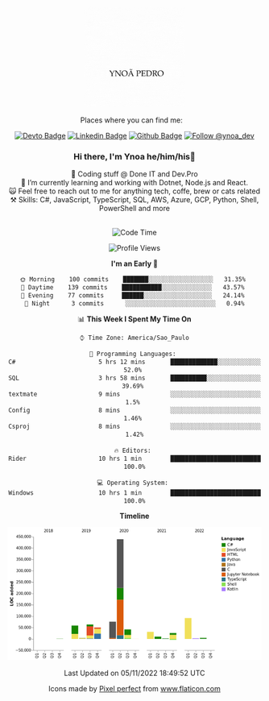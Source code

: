 </p>
<p align='center'>
   <img src="./logo/logo.gif" width="200" height="200">
</p>
<p align='center'>
<a align='center'>
<a> Places where you can find me: </a>&nbsp;&nbsp;
 <div align='center'>
    
[![Devto Badge](https://img.shields.io/badge/-ypedroo-black?style=flat-square&logo=Dev.to&logoColor=white&link=https://dev.to/ypedroo/)](https://dev.to/ypedroo/)
[![Linkedin Badge](https://img.shields.io/badge/-LinkedIn-blue?style=flat-square&logo=Linkedin&logoColor=white&link=https://www.linkedin.com/in/ynoapedro)](https://www.linkedin.com/in/ynoapedro)
[![Github Badge](https://img.shields.io/github/followers/ypedroo?style=social)](https://github.com/ypedroo/)
<a href="https://twitter.com/intent/follow?screen_name=ynoa_dev"><img src="https://img.shields.io/twitter/follow/ynoa_dev.svg?label=Follow%20@ynoa_dev" alt="Follow @ynoa_dev"></img> </a>

### Hi there, I'm Ynoa he/him/his:panda_face:

🔭 Coding stuff @ Done IT and Dev.Pro <br/>
🌱 I’m currently learning and working with Dotnet, Node.js and React.<br/>
:scream_cat: Feel free to reach out to me for anything tech, coffe, brew or cats related <br/>
⚒️ Skills: C#, JavaScript, TypeScript, SQL, AWS, Azure, GCP, Python, Shell, PowerShell and more<br/>
<br/>
<!--START_SECTION:waka-->
![Code Time](http://img.shields.io/badge/Code%20Time-2%2C107%20hrs-blue)

![Profile Views](http://img.shields.io/badge/Profile%20Views-0-blue)

**I'm an Early 🐤** 

```text
🌞 Morning    100 commits    ███████░░░░░░░░░░░░░░░░░░   31.35% 
🌆 Daytime    139 commits    ███████████░░░░░░░░░░░░░░   43.57% 
🌃 Evening    77 commits     ██████░░░░░░░░░░░░░░░░░░░   24.14% 
🌙 Night      3 commits      ░░░░░░░░░░░░░░░░░░░░░░░░░   0.94%

```


📊 **This Week I Spent My Time On** 

```text
⌚︎ Time Zone: America/Sao_Paulo

💬 Programming Languages: 
C#                       5 hrs 12 mins       █████████████░░░░░░░░░░░░   52.0% 
SQL                      3 hrs 58 mins       ██████████░░░░░░░░░░░░░░░   39.69% 
textmate                 9 mins              ░░░░░░░░░░░░░░░░░░░░░░░░░   1.5% 
Config                   8 mins              ░░░░░░░░░░░░░░░░░░░░░░░░░   1.46% 
Csproj                   8 mins              ░░░░░░░░░░░░░░░░░░░░░░░░░   1.42%

🔥 Editors: 
Rider                    10 hrs 1 min        █████████████████████████   100.0%

💻 Operating System: 
Windows                  10 hrs 1 min        █████████████████████████   100.0%

```

**Timeline**

![Chart not found](https://raw.githubusercontent.com/ypedroo/ypedroo/master/charts/bar_graph.png) 


 Last Updated on 05/11/2022 18:49:52 UTC
<!--END_SECTION:waka-->
Icons made by <a href="https://www.flaticon.com/authors/pixel-perfect" title="Pixel perfect">Pixel perfect</a> from <a href="https://www.flaticon.com/" title="Flaticon"> www.flaticon.com</a>
   </div>
